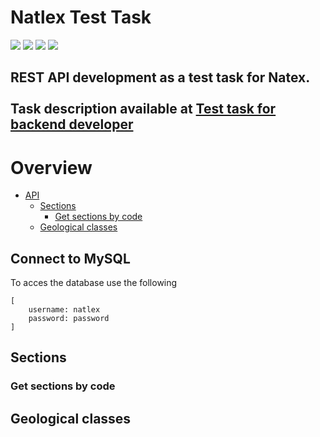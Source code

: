 # Natlex Test Task

<img src="https://img.shields.io/badge/Maven-3.8.6-brightgreen.svg?style=flat"> <img src="https://img.shields.io/badge/MySQL-8.0.30-brightgreen.svg?style=flat"> <img src="https://img.shields.io/badge/Java-18.0.1.1-brightgreen.svg?style=flat"> <img src="https://img.shields.io/badge/Spring-2.7.2-brightgreen.svg?style=flat">

**REST API development as a test task for Natex.**   <br/>
<br/>
Task description available at [Test task for backend developer](https://github.com/ForeDevop/natlex-test/BackendTest.pdf)
---

# Overview

- [API](#overview)
    - [Sections](##sections)
      - [Get sections by code](###get-sections-by-code)
    - [Geological classes](##geological-classes)
<!--    - [Import file](##import)
    - [Export file](##export)
-->
## Connect to MySQL

To acces the database use the following

```text
[
    username: natlex
    password: password
]
```

## Sections

### Get sections by code

## Geological classes

